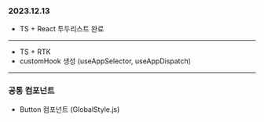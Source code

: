 ### 2023.12.13

- TS + React 투두리스트 완료

---

- TS + RTK
- customHook 생성 (useAppSelector, useAppDispatch)

---

### 공통 컴포넌트

- Button 컴포넌트 (GlobalStyle.js)
